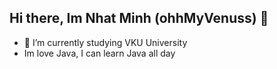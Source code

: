 ## Hi there, Im Nhat Minh (ohhMyVenuss) 👋
- 🔭 I’m currently studying VKU University
- Im love Java, I can learn Java all day

<!--
**ohhMyVenuss/ohhMyVenuss** is a ✨ _special_ ✨ repository because its `README.md` (this file) appears on your GitHub profile.

Here are some ideas to get you started:

- 🔭 I’m currently working on ...
- 🌱 I’m currently learning ...
- 👯 I’m looking to collaborate on ...
- 🤔 I’m looking for help with ...
- 💬 Ask me about ...
- 📫 How to reach me: ...
- 😄 Pronouns: ...
- ⚡ Fun fact: ...
-->
